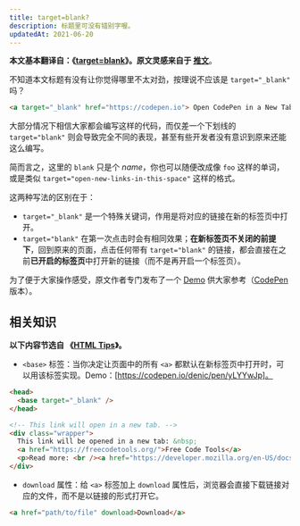 ```yaml
---
title: target=blank?
description: 标题里可没有错别字喔。
updatedAt: 2021-06-20
---
```


**本文基本翻译自：《[target=blank]》。原文灵感来自于 [推文]**。

不知道本文标题有没有让你觉得哪里不太对劲，按理说不应该是 `target="_blank"` 吗？

```html
<a target="_blank" href="https://codepen.io"> Open CodePen in a New Tab </a>
```

大部分情况下相信大家都会编写这样的代码，而仅差一个下划线的 `target="blank"` 则会导致完全不同的表现，甚至有些开发者没有意识到原来还能这么编写。

简而言之，这里的 `blank` 只是个 _name_，你也可以随便改成像 `foo` 这样的单词，或是类似 `target="open-new-links-in-this-space"` 这样的格式。

这两种写法的区别在于：

- `target="_blank"` 是一个特殊关键词，作用是将对应的链接在新的标签页中打开。
- `target="blank"` 在第一次点击时会有相同效果；**在新标签页不关闭的前提下**，回到原来的页面，点击任何带有 `target="blank"` 的链接，都会直接在之前**已开启的标签页**中打开新的链接（而不是再开启一个标签页）。

为了便于大家操作感受，原文作者专门发布了一个 [Demo] 供大家参考（[CodePen] 版本）。

## 相关知识

**以下内容节选自 《[HTML Tips]》。**

- `<base>` 标签：当你决定让页面中的所有 `<a>` 都默认在新标签页中打开时，可以用该标签实现。Demo：[https://codepen.io/denic/pen/yLYYwJp]。

```html
<head>
  <base target="_blank" />
</head>

<!-- This link will open in a new tab. -->
<div class="wrapper">
  This link will be opened in a new tab: &nbsp;
  <a href="https://freecodetools.org/">Free Code Tools</a>
  <p>Read more: <br /><a href="https://developer.mozilla.org/en-US/docs/Web/HTML/Element/base">MDN Documentation</a></p>
</div>
```

- `download` 属性：给 `<a>` 标签加上 `download` 属性后，浏览器会直接下载链接对应的文件，而不是以链接的形式打开它。

```html
<a href="path/to/file" download>Download</a>
```

[推文]: https://twitter.com/charuk_/status/1399410146376224769
[codepen]: https://codepen.io/chriscoyier/project/editor/XppnEQ#
[demo]: https://000626464.deployed.codepen.website/
[html tips]: https://markodenic.com/html-tips/
[target=blank]: https://css-tricks.com/targetblank/
[https://codepen.io/denic/pen/ylyywjp]: https://codepen.io/denic/pen/yLYYwJp
